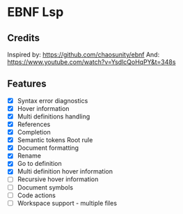 # EBNF Lsp

## Credits

Inspired by: <https://github.com/chaosunity/ebnf>
And: <https://www.youtube.com/watch?v=YsdlcQoHqPY&t=348s>

## Features

- [x] Syntax error diagnostics
- [x] Hover information
- [x] Multi definitions handling
- [x] References
- [x] Completion
- [X] Semantic tokens Root rule
- [x] Document formatting
- [x] Rename
- [x] Go to definition
- [x] Multi definition hover information
- [ ] Recursive hover information
- [ ] Document symbols
- [ ] Code actions
- [ ] Workspace support - multiple files
